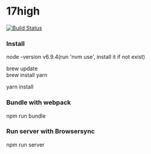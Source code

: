 # 17high

[![Build Status](https://travis-ci.org/ThoughtWorksWuhanUI/17high.svg?branch=master)](https://travis-ci.org/ThoughtWorksWuhanUI/17high)

### Install 

node -version v6.9.4(run 'nvm use', install it if not exist)

brew update  
brew install yarn

yarn install

### Bundle with webpack
npm run bundle

### Run server with Browsersync
npm run server